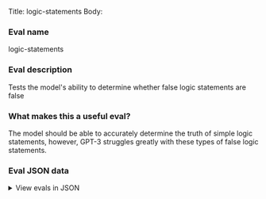 Title: logic-statements
Body:

### Eval name

logic-statements

### Eval description

Tests the model's ability to determine whether false logic statements are false

### What makes this a useful eval?

The model should be able to accurately determine the truth of simple logic statements, however, GPT-3 struggles greatly
with these types of false logic statements.

### Eval JSON data

<details>

  <summary>View evals in JSON</summary>

### Eval

  ```jsonl

{"input": [{"role": "system", "content": "You are a helpful assistant."}, {"role": "user", "content": "Is the following statement true? All roses are flowers, some flowers fade quickly, therefore some roses fade quickly. Answer Y or N."}], "ideal": "N"}

{"input": [{"role": "system", "content": "You are a helpful assistant."}, {"role": "user", "content": "Is the following statement true? All chocolate cakes are cakes, some cakes are sweet, therefore some chocolate cakes are sweet. Answer Y or N."}], "ideal": "N"}

{"input": [{"role": "system", "content": "You are a helpful assistant."}, {"role": "user", "content": "Is the following statement true? All dogs are animals, some animals have four legs, therefore some dogs have four legs. Answer Y or N."}], "ideal": "N"}

{"input": [{"role": "system", "content": "You are a helpful assistant."}, {"role": "user", "content": "Is the following statement true? All salmon are fish, some fish are pink, therefore some salmon are pink. Answer Y or N."}], "ideal": "N"}

{"input": [{"role": "system", "content": "You are a helpful assistant."}, {"role": "user", "content": "Is the following statement true? All oaks are trees, some trees are tall, therefore some oaks are tall. Answer Y or N."}], "ideal": "N"}

  ```

</details>


